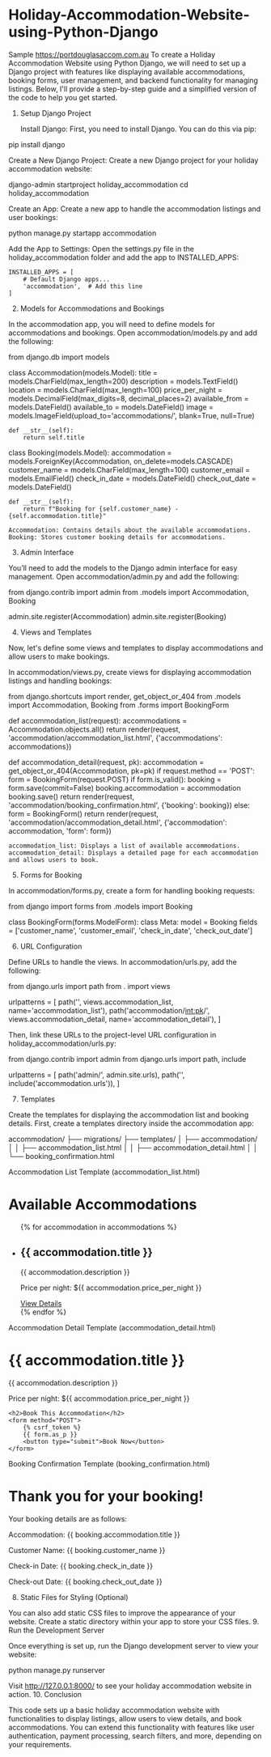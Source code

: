 # Holiday-Accommodation-Website-using-Python-Django
Sample https://portdouglasaccom.com.au
To create a Holiday Accommodation Website using Python Django, we will need to set up a Django project with features like displaying available accommodations, booking forms, user management, and backend functionality for managing listings. Below, I'll provide a step-by-step guide and a simplified version of the code to help you get started.
1. Setup Django Project

    Install Django: First, you need to install Django. You can do this via pip:

pip install django

Create a New Django Project: Create a new Django project for your holiday accommodation website:

django-admin startproject holiday_accommodation
cd holiday_accommodation

Create an App: Create a new app to handle the accommodation listings and user bookings:

python manage.py startapp accommodation

Add the App to Settings: Open the settings.py file in the holiday_accommodation folder and add the app to INSTALLED_APPS:

    INSTALLED_APPS = [
        # Default Django apps...
        'accommodation',  # Add this line
    ]

2. Models for Accommodations and Bookings

In the accommodation app, you will need to define models for accommodations and bookings. Open accommodation/models.py and add the following:

from django.db import models

class Accommodation(models.Model):
    title = models.CharField(max_length=200)
    description = models.TextField()
    location = models.CharField(max_length=100)
    price_per_night = models.DecimalField(max_digits=8, decimal_places=2)
    available_from = models.DateField()
    available_to = models.DateField()
    image = models.ImageField(upload_to='accommodations/', blank=True, null=True)

    def __str__(self):
        return self.title


class Booking(models.Model):
    accommodation = models.ForeignKey(Accommodation, on_delete=models.CASCADE)
    customer_name = models.CharField(max_length=100)
    customer_email = models.EmailField()
    check_in_date = models.DateField()
    check_out_date = models.DateField()

    def __str__(self):
        return f"Booking for {self.customer_name} - {self.accommodation.title}"

    Accommodation: Contains details about the available accommodations.
    Booking: Stores customer booking details for accommodations.

3. Admin Interface

You’ll need to add the models to the Django admin interface for easy management. Open accommodation/admin.py and add the following:

from django.contrib import admin
from .models import Accommodation, Booking

admin.site.register(Accommodation)
admin.site.register(Booking)

4. Views and Templates

Now, let's define some views and templates to display accommodations and allow users to make bookings.

In accommodation/views.py, create views for displaying accommodation listings and handling bookings:

from django.shortcuts import render, get_object_or_404
from .models import Accommodation, Booking
from .forms import BookingForm

def accommodation_list(request):
    accommodations = Accommodation.objects.all()
    return render(request, 'accommodation/accommodation_list.html', {'accommodations': accommodations})

def accommodation_detail(request, pk):
    accommodation = get_object_or_404(Accommodation, pk=pk)
    if request.method == 'POST':
        form = BookingForm(request.POST)
        if form.is_valid():
            booking = form.save(commit=False)
            booking.accommodation = accommodation
            booking.save()
            return render(request, 'accommodation/booking_confirmation.html', {'booking': booking})
    else:
        form = BookingForm()
    return render(request, 'accommodation/accommodation_detail.html', {'accommodation': accommodation, 'form': form})

    accommodation_list: Displays a list of available accommodations.
    accommodation_detail: Displays a detailed page for each accommodation and allows users to book.

5. Forms for Booking

In accommodation/forms.py, create a form for handling booking requests:

from django import forms
from .models import Booking

class BookingForm(forms.ModelForm):
    class Meta:
        model = Booking
        fields = ['customer_name', 'customer_email', 'check_in_date', 'check_out_date']

6. URL Configuration

Define URLs to handle the views. In accommodation/urls.py, add the following:

from django.urls import path
from . import views

urlpatterns = [
    path('', views.accommodation_list, name='accommodation_list'),
    path('accommodation/<int:pk>/', views.accommodation_detail, name='accommodation_detail'),
]

Then, link these URLs to the project-level URL configuration in holiday_accommodation/urls.py:

from django.contrib import admin
from django.urls import path, include

urlpatterns = [
    path('admin/', admin.site.urls),
    path('', include('accommodation.urls')),
]

7. Templates

Create the templates for displaying the accommodation list and booking details. First, create a templates directory inside the accommodation app:

accommodation/
├── migrations/
├── templates/
│   ├── accommodation/
│   │   ├── accommodation_list.html
│   │   ├── accommodation_detail.html
│   │   └── booking_confirmation.html

Accommodation List Template (accommodation_list.html)

<!DOCTYPE html>
<html lang="en">
<head>
    <meta charset="UTF-8">
    <title>Accommodation Listings</title>
</head>
<body>
    <h1>Available Accommodations</h1>
    <ul>
        {% for accommodation in accommodations %}
            <li>
                <h2>{{ accommodation.title }}</h2>
                <p>{{ accommodation.description }}</p>
                <p>Price per night: ${{ accommodation.price_per_night }}</p>
                <a href="{% url 'accommodation_detail' pk=accommodation.pk %}">View Details</a>
            </li>
        {% endfor %}
    </ul>
</body>
</html>

Accommodation Detail Template (accommodation_detail.html)

<!DOCTYPE html>
<html lang="en">
<head>
    <meta charset="UTF-8">
    <title>{{ accommodation.title }}</title>
</head>
<body>
    <h1>{{ accommodation.title }}</h1>
    <p>{{ accommodation.description }}</p>
    <p>Price per night: ${{ accommodation.price_per_night }}</p>

    <h2>Book This Accommodation</h2>
    <form method="POST">
        {% csrf_token %}
        {{ form.as_p }}
        <button type="submit">Book Now</button>
    </form>
</body>
</html>

Booking Confirmation Template (booking_confirmation.html)

<!DOCTYPE html>
<html lang="en">
<head>
    <meta charset="UTF-8">
    <title>Booking Confirmation</title>
</head>
<body>
    <h1>Thank you for your booking!</h1>
    <p>Your booking details are as follows:</p>
    <p>Accommodation: {{ booking.accommodation.title }}</p>
    <p>Customer Name: {{ booking.customer_name }}</p>
    <p>Check-in Date: {{ booking.check_in_date }}</p>
    <p>Check-out Date: {{ booking.check_out_date }}</p>
</body>
</html>

8. Static Files for Styling (Optional)

You can also add static CSS files to improve the appearance of your website. Create a static directory within your app to store your CSS files.
9. Run the Development Server

Once everything is set up, run the Django development server to view your website:

python manage.py runserver

Visit http://127.0.0.1:8000/ to see your holiday accommodation website in action.
10. Conclusion

This code sets up a basic holiday accommodation website with functionalities to display listings, allow users to view details, and book accommodations. You can extend this functionality with features like user authentication, payment processing, search filters, and more, depending on your requirements.

